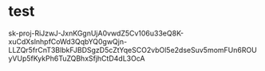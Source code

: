 # test
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
